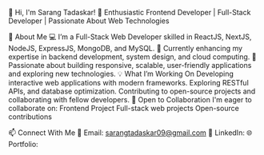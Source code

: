 👋 Hi, I'm Sarang Tadaskar!
🚀 Enthusiastic Frontend Developer | Full-Stack Developer | Passionate About Web Technologies

👀 About Me
💻 I’m a Full-Stack Web Developer skilled in ReactJS, NextJS, NodeJS, ExpressJS, MongoDB, and MySQL.
🌱 Currently enhancing my expertise in backend development, system design, and cloud computing.
🎯 Passionate about building responsive, scalable, user-friendly applications and exploring new technologies.
💡 What I’m Working On
Developing interactive web applications with modern frameworks.
Exploring RESTful APIs, and database optimization.
Contributing to open-source projects and collaborating with fellow developers.
💞️ Open to Collaboration
I'm eager to collaborate on:
Frontend Project
Full-stack web projects
Open-source contributions

📫 Connect With Me
📧 Email: sarangtadaskar09@gmail.com
💼 LinkedIn: 
🌐 Portfolio: 

<!---
SarangTech09/SarangTech09 is a ✨ special ✨ repository because its `README.md` (this file) appears on your GitHub profile.
You can click the Preview link to take a look at your changes.
--->
